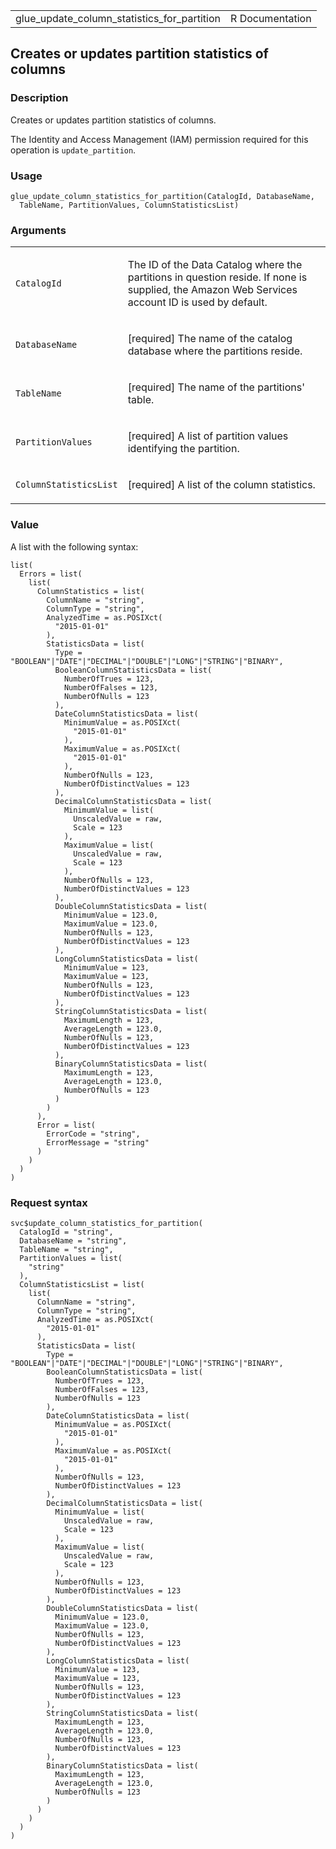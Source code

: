 <table style="width: 100%;">
<tbody>
<tr class="odd">
<td>glue_update_column_statistics_for_partition</td>
<td style="text-align: right;">R Documentation</td>
</tr>
</tbody>
</table>

## Creates or updates partition statistics of columns

### Description

Creates or updates partition statistics of columns.

The Identity and Access Management (IAM) permission required for this
operation is `update_partition`.

### Usage

    glue_update_column_statistics_for_partition(CatalogId, DatabaseName,
      TableName, PartitionValues, ColumnStatisticsList)

### Arguments

<table>
<colgroup>
<col style="width: 35%" />
<col style="width: 65%" />
</colgroup>
<tbody>
<tr class="odd">
<td><code
id="glue_update_column_statistics_for_partition_:_CatalogId">CatalogId</code></td>
<td><p>The ID of the Data Catalog where the partitions in question
reside. If none is supplied, the Amazon Web Services account ID is used
by default.</p></td>
</tr>
<tr class="even">
<td><code
id="glue_update_column_statistics_for_partition_:_DatabaseName">DatabaseName</code></td>
<td><p>[required] The name of the catalog database where the partitions
reside.</p></td>
</tr>
<tr class="odd">
<td><code
id="glue_update_column_statistics_for_partition_:_TableName">TableName</code></td>
<td><p>[required] The name of the partitions' table.</p></td>
</tr>
<tr class="even">
<td><code
id="glue_update_column_statistics_for_partition_:_PartitionValues">PartitionValues</code></td>
<td><p>[required] A list of partition values identifying the
partition.</p></td>
</tr>
<tr class="odd">
<td><code
id="glue_update_column_statistics_for_partition_:_ColumnStatisticsList">ColumnStatisticsList</code></td>
<td><p>[required] A list of the column statistics.</p></td>
</tr>
</tbody>
</table>

### Value

A list with the following syntax:

    list(
      Errors = list(
        list(
          ColumnStatistics = list(
            ColumnName = "string",
            ColumnType = "string",
            AnalyzedTime = as.POSIXct(
              "2015-01-01"
            ),
            StatisticsData = list(
              Type = "BOOLEAN"|"DATE"|"DECIMAL"|"DOUBLE"|"LONG"|"STRING"|"BINARY",
              BooleanColumnStatisticsData = list(
                NumberOfTrues = 123,
                NumberOfFalses = 123,
                NumberOfNulls = 123
              ),
              DateColumnStatisticsData = list(
                MinimumValue = as.POSIXct(
                  "2015-01-01"
                ),
                MaximumValue = as.POSIXct(
                  "2015-01-01"
                ),
                NumberOfNulls = 123,
                NumberOfDistinctValues = 123
              ),
              DecimalColumnStatisticsData = list(
                MinimumValue = list(
                  UnscaledValue = raw,
                  Scale = 123
                ),
                MaximumValue = list(
                  UnscaledValue = raw,
                  Scale = 123
                ),
                NumberOfNulls = 123,
                NumberOfDistinctValues = 123
              ),
              DoubleColumnStatisticsData = list(
                MinimumValue = 123.0,
                MaximumValue = 123.0,
                NumberOfNulls = 123,
                NumberOfDistinctValues = 123
              ),
              LongColumnStatisticsData = list(
                MinimumValue = 123,
                MaximumValue = 123,
                NumberOfNulls = 123,
                NumberOfDistinctValues = 123
              ),
              StringColumnStatisticsData = list(
                MaximumLength = 123,
                AverageLength = 123.0,
                NumberOfNulls = 123,
                NumberOfDistinctValues = 123
              ),
              BinaryColumnStatisticsData = list(
                MaximumLength = 123,
                AverageLength = 123.0,
                NumberOfNulls = 123
              )
            )
          ),
          Error = list(
            ErrorCode = "string",
            ErrorMessage = "string"
          )
        )
      )
    )

### Request syntax

    svc$update_column_statistics_for_partition(
      CatalogId = "string",
      DatabaseName = "string",
      TableName = "string",
      PartitionValues = list(
        "string"
      ),
      ColumnStatisticsList = list(
        list(
          ColumnName = "string",
          ColumnType = "string",
          AnalyzedTime = as.POSIXct(
            "2015-01-01"
          ),
          StatisticsData = list(
            Type = "BOOLEAN"|"DATE"|"DECIMAL"|"DOUBLE"|"LONG"|"STRING"|"BINARY",
            BooleanColumnStatisticsData = list(
              NumberOfTrues = 123,
              NumberOfFalses = 123,
              NumberOfNulls = 123
            ),
            DateColumnStatisticsData = list(
              MinimumValue = as.POSIXct(
                "2015-01-01"
              ),
              MaximumValue = as.POSIXct(
                "2015-01-01"
              ),
              NumberOfNulls = 123,
              NumberOfDistinctValues = 123
            ),
            DecimalColumnStatisticsData = list(
              MinimumValue = list(
                UnscaledValue = raw,
                Scale = 123
              ),
              MaximumValue = list(
                UnscaledValue = raw,
                Scale = 123
              ),
              NumberOfNulls = 123,
              NumberOfDistinctValues = 123
            ),
            DoubleColumnStatisticsData = list(
              MinimumValue = 123.0,
              MaximumValue = 123.0,
              NumberOfNulls = 123,
              NumberOfDistinctValues = 123
            ),
            LongColumnStatisticsData = list(
              MinimumValue = 123,
              MaximumValue = 123,
              NumberOfNulls = 123,
              NumberOfDistinctValues = 123
            ),
            StringColumnStatisticsData = list(
              MaximumLength = 123,
              AverageLength = 123.0,
              NumberOfNulls = 123,
              NumberOfDistinctValues = 123
            ),
            BinaryColumnStatisticsData = list(
              MaximumLength = 123,
              AverageLength = 123.0,
              NumberOfNulls = 123
            )
          )
        )
      )
    )
